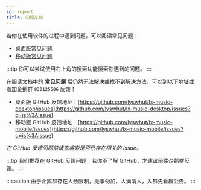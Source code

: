 ```yaml
---
id: report
title: 问题反馈
---
```


若你在使用软件的过程中遇到问题，可以阅读常见问题：

- [桌面版常见问题](./desktop/faq)
- [移动版常见问题](./mobile/faq)

:::tip
你可以尝试使用右上角的搜索功能搜索你遇到的问题。
:::


在阅读文档中的 **常见问题** 后仍然无法解决或找不到解决方法，可以到以下地址或者加企鹅群 `830125506` 反馈！

- 桌面版 GitHub 反馈地址：[https://github.com/lyswhut/lx-music-desktop/issues](https://github.com/lyswhut/lx-music-desktop/issues?q=is%3Aissue)
- 移动版 GitHub 反馈地址：[https://github.com/lyswhut/lx-music-mobile/issues](https://github.com/lyswhut/lx-music-mobile/issues?q=is%3Aissue)

*在 GitHub 反馈问题前请先搜索是否已存在相关的 Issue。*

:::tip
我们推荐在 GitHub 反馈问题，若你不了解 GitHub，才建议前往企鹅群反馈。
:::

:::caution
由于企鹅群存在人数限制，无事勿加，人满清人，入群先看群公告。
:::
